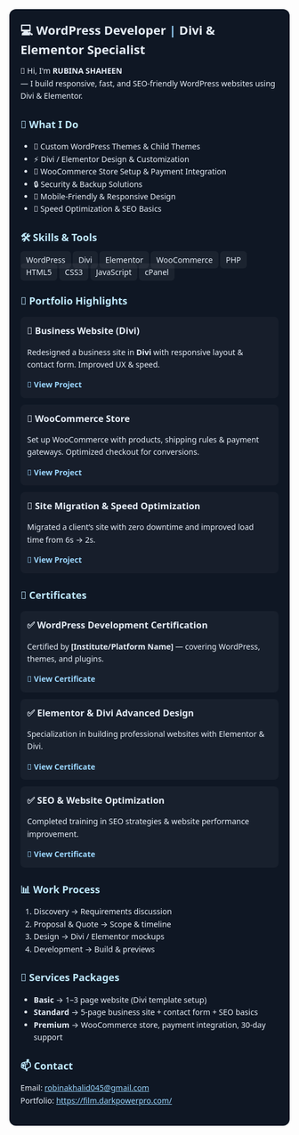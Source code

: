 <div style="font-family:system-ui, -apple-system, 'Segoe UI', Roboto, Arial; background:#0f1724; color:#e6eef8; line-height:1.6; padding:20px; border-radius:12px;">

  <h1 style="font-size:22px; margin:0 0 10px;">💻 WordPress Developer <span style="color:#9bd7ff;">|</span> Divi & Elementor Specialist</h1>
  <p style="margin:0 0 20px;">👋 Hi, I'm <strong>RUBINA SHAHEEN</strong><br> — I build responsive, fast, and SEO-friendly WordPress websites using Divi & Elementor.</p>

  <h2 style="color:#bfe9ff; font-size:18px;">🚀 What I Do</h2>
  <ul>
    <li>🎨 Custom WordPress Themes & Child Themes</li>
    <li>⚡ Divi / Elementor Design & Customization</li>
    <li>🛒 WooCommerce Store Setup & Payment Integration</li>
    <li>🔒 Security & Backup Solutions</li>
    <li>📱 Mobile-Friendly & Responsive Design</li>
    <li>🚀 Speed Optimization & SEO Basics</li>
  </ul>

  <h2 style="color:#bfe9ff; font-size:18px;">🛠️ Skills & Tools</h2>
  <p>
    <span style="padding:6px 10px; background:rgba(255,255,255,0.05); border-radius:6px;">WordPress</span>
    <span style="padding:6px 10px; background:rgba(255,255,255,0.05); border-radius:6px;">Divi</span>
    <span style="padding:6px 10px; background:rgba(255,255,255,0.05); border-radius:6px;">Elementor</span>
    <span style="padding:6px 10px; background:rgba(255,255,255,0.05); border-radius:6px;">WooCommerce</span>
    <span style="padding:6px 10px; background:rgba(255,255,255,0.05); border-radius:6px;">PHP</span>
    <span style="padding:6px 10px; background:rgba(255,255,255,0.05); border-radius:6px;">HTML5</span>
    <span style="padding:6px 10px; background:rgba(255,255,255,0.05); border-radius:6px;">CSS3</span>
    <span style="padding:6px 10px; background:rgba(255,255,255,0.05); border-radius:6px;">JavaScript</span>
    <span style="padding:6px 10px; background:rgba(255,255,255,0.05); border-radius:6px;">cPanel</span>
  </p>

  <h2 style="color:#bfe9ff; font-size:18px;">📂 Portfolio Highlights</h2>
  <div style="margin-bottom:12px; padding:12px; background:rgba(255,255,255,0.03); border-radius:8px;">
    <h3 style="margin:0 0 8px;">🔹 Business Website (Divi)</h3>
    <p>Redesigned a business site in <strong>Divi</strong> with responsive layout & contact form. Improved UX & speed.</p>
    <a href="[Your Project Link]" style="color:#9bd7ff; text-decoration:none; font-weight:600;">🔗 View Project</a>
  </div>

  <div style="margin-bottom:12px; padding:12px; background:rgba(255,255,255,0.03); border-radius:8px;">
    <h3 style="margin:0 0 8px;">🔹 WooCommerce Store</h3>
    <p>Set up WooCommerce with products, shipping rules & payment gateways. Optimized checkout for conversions.</p>
    <a href="[Your Project Link]" style="color:#9bd7ff; text-decoration:none; font-weight:600;">🔗 View Project</a>
  </div>

  <div style="padding:12px; background:rgba(255,255,255,0.03); border-radius:8px;">
    <h3 style="margin:0 0 8px;">🔹 Site Migration & Speed Optimization</h3>
    <p>Migrated a client’s site with zero downtime and improved load time from 6s → 2s.</p>
    <a href="[Your Project Link]" style="color:#9bd7ff; text-decoration:none; font-weight:600;">🔗 View Project</a>
  </div>

  <h2 style="color:#bfe9ff; font-size:18px;">📜 Certificates</h2>
  <div style="margin-bottom:12px; padding:12px; background:rgba(255,255,255,0.04); border-radius:8px;">
    <h3 style="margin:0 0 8px;">✅ WordPress Development Certification</h3>
    <p>Certified by <strong>[Institute/Platform Name]</strong> — covering WordPress, themes, and plugins.</p>
    <a href="[Certificate Link]" style="color:#9bd7ff; text-decoration:none; font-weight:600;">📄 View Certificate</a>
  </div>

  <div style="margin-bottom:12px; padding:12px; background:rgba(255,255,255,0.04); border-radius:8px;">
    <h3 style="margin:0 0 8px;">✅ Elementor & Divi Advanced Design</h3>
    <p>Specialization in building professional websites with Elementor & Divi.</p>
    <a href="[Certificate Link]" style="color:#9bd7ff; text-decoration:none; font-weight:600;">📄 View Certificate</a>
  </div>

  <div style="padding:12px; background:rgba(255,255,255,0.04); border-radius:8px;">
    <h3 style="margin:0 0 8px;">✅ SEO & Website Optimization</h3>
    <p>Completed training in SEO strategies & website performance improvement.</p>
    <a href="[Certificate Link]" style="color:#9bd7ff; text-decoration:none; font-weight:600;">📄 View Certificate</a>
  </div>

  <h2 style="color:#bfe9ff; font-size:18px;">📊 Work Process</h2>
  <ol>
    <li>Discovery → Requirements discussion</li>
    <li>Proposal & Quote → Scope & timeline</li>
    <li>Design → Divi / Elementor mockups</li>
    <li>Development → Build & previews</li>
  </ol>

  <h2 style="color:#bfe9ff; font-size:18px;">💼 Services Packages</h2>
  <ul>
    <li><strong>Basic</strong> → 1–3 page website (Divi template setup)</li>
    <li><strong>Standard</strong> → 5-page business site + contact form + SEO basics</li>
    <li><strong>Premium</strong> → WooCommerce store, payment integration, 30-day support</li>
  </ul>

  <h2 style="color:#bfe9ff; font-size:18px;">📫 Contact</h2>
  <p>Email: <a href="mailto:[Your Email]" style="color:#9bd7ff;">robinakhalid045@gmail.com</a><br>
  Portfolio: <a href="[Your Portfolio Link]" style="color:#9bd7ff;">https://film.darkpowerpro.com/</a></p>

</div>
